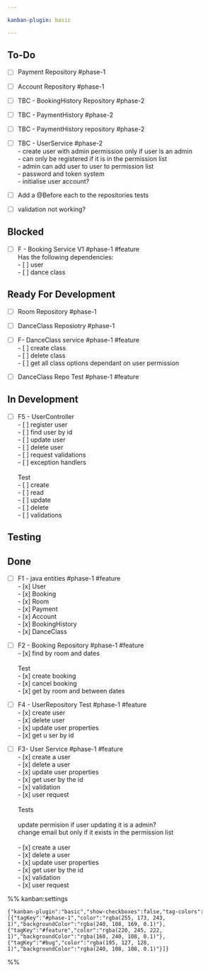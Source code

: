 ```yaml
---

kanban-plugin: basic

---
```


## To-Do

- [ ] Payment Repository #phase-1
- [ ] Account Repository #phase-1
- [ ] TBC - BookingHistory Repository #phase-2
- [ ] TBC - PaymentHistory #phase-2
- [ ] TBC - PaymentHistory repository #phase-2
- [ ] TBC - UserService #phase-2 <br>- create user with admin permission only if user is an admin<br>- can only be registered if it is in the permission list<br>- admin can add user to user to permission list<br>- password and token system<br>- initialise user account?
- [ ] Add a @Before each to the repositories tests
- [ ] validation not working?


## Blocked

- [ ] F - Booking Service V1 #phase-1 #feature <br>Has the following dependencies:<br>- [ ] user <br>- [ ] dance class


## Ready For Development

- [ ] Room Repository #phase-1
- [ ] DanceClass Reposiotry #phase-1
- [ ] F- DanceClass service #phase-1 #feature <br>- [ ] create class<br>- [ ] delete class<br>- [ ] get all class options dependant on user permission
- [ ] DanceClass Repo Test #phase-1 #feature


## In Development

- [ ] F5 - UserController<br>- [ ] register user<br>- [ ] find user by id<br>- [ ] update user<br>- [ ] delete user<br>- [ ] request validations<br>- [ ] exception handlers <br><br>Test<br>- [ ] create<br>- [ ] read<br>- [ ] update<br>- [ ] delete<br>- [ ] validations


## Testing



## Done

- [ ] F1 - java entities #phase-1 #feature <br>- [x] User<br>- [x] Booking<br>- [x] Room<br>- [x] Payment<br>- [x] Account<br>- [x] BookingHistory<br>- [x] DanceClass
- [ ] F2 - Booking Repository #phase-1 #feature <br>- [x] find by room and dates<br><br>Test<br>- [x] create booking<br>- [x] cancel booking<br>- [x] get by room and between dates
- [ ] F4 - UserRepository Test #phase-1 #feature <br>- [x] create user<br>- [x] delete user<br>- [x] update user properties<br>- [x] get u ser by id
- [ ] F3- User Service #phase-1 #feature <br>- [x] create a user<br>- [x] delete a user<br>- [x] update user properties<br>- [x] get user by the id<br>- [x] validation<br>- [x] user request<br><br>Tests<br><br>update permision if user updating it is a admin?<br>change email but only if it exists in the permission list<br><br>- [x] create a user<br>- [x] delete a user<br>- [x] update user properties<br>- [x] get user by the id<br>- [x] validation<br>- [x] user request




%% kanban:settings
```
{"kanban-plugin":"basic","show-checkboxes":false,"tag-colors":[{"tagKey":"#phase-1","color":"rgba(255, 173, 243, 1)","backgroundColor":"rgba(240, 108, 169, 0.1)"},{"tagKey":"#feature","color":"rgba(220, 245, 222, 1)","backgroundColor":"rgba(160, 240, 108, 0.1)"},{"tagKey":"#bug","color":"rgba(195, 127, 128, 1)","backgroundColor":"rgba(240, 108, 108, 0.1)"}]}
```
%%